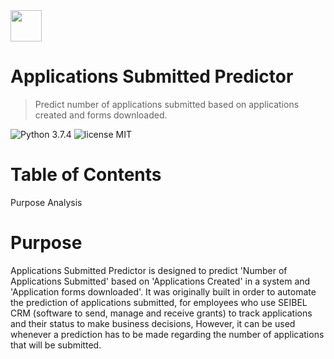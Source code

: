 
   <img src="https://user-images.githubusercontent.com/47875071/99720236-76f45480-2a7b-11eb-8387-2a1dd3e9818e.png" width="50"> 
   
# Applications Submitted Predictor
> Predict number of applications submitted based on applications created and forms downloaded.

![Python 3.7.4](https://img.shields.io/badge/Python-3.7.4-brightgreen.svg) ![license MIT](https://img.shields.io/badge/license-MIT-brightgreen.svg)


# Table of Contents
 Purpose 
 Analysis

# Purpose

Applications Submitted Predictor is designed to predict 'Number of Applications Submitted' based on 'Applications Created' in a system and  'Application forms downloaded'. It was originally built in order to automate the prediction of applications submitted, for employees who use SEIBEL CRM (software to send, manage and receive grants) to track applications and their status to make business decisions, However, it can be used whenever a prediction has to be made regarding the number of applications that will be submitted.
